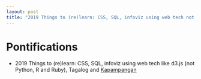 ```yaml
---
layout: post
title: "2019 Things to (re)learn: CSS, SQL, infoviz using web tech not Python, R and Ruby, Tagalog and Kapampangan "
---
```

# Pontifications

* 2019 Things to (re)learn: CSS, SQL, infoviz using web tech like d3.js (not Python, R and Ruby), Tagalog and [Kapampangan](https://en.wikipedia.org/wiki/Kapampangan_language) 